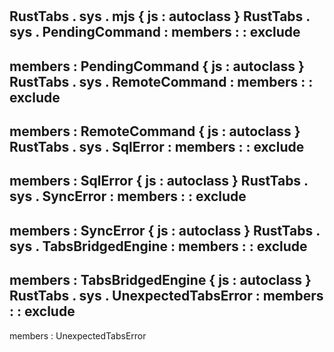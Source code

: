 #
RustTabs
.
sys
.
mjs
{
js
:
autoclass
}
RustTabs
.
sys
.
PendingCommand
:
members
:
:
exclude
-
members
:
PendingCommand
{
js
:
autoclass
}
RustTabs
.
sys
.
RemoteCommand
:
members
:
:
exclude
-
members
:
RemoteCommand
{
js
:
autoclass
}
RustTabs
.
sys
.
SqlError
:
members
:
:
exclude
-
members
:
SqlError
{
js
:
autoclass
}
RustTabs
.
sys
.
SyncError
:
members
:
:
exclude
-
members
:
SyncError
{
js
:
autoclass
}
RustTabs
.
sys
.
TabsBridgedEngine
:
members
:
:
exclude
-
members
:
TabsBridgedEngine
{
js
:
autoclass
}
RustTabs
.
sys
.
UnexpectedTabsError
:
members
:
:
exclude
-
members
:
UnexpectedTabsError
